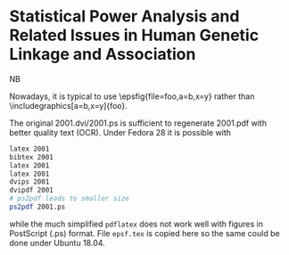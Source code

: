 # Statistical Power Analysis and Related Issues in Human Genetic Linkage and Association

NB

Nowadays, it is typical to use \epsfig{file=foo,a=b,x=y} rather than \includegraphics[a=b,x=y]{foo}.

The original 2001.dvi/2001.ps is sufficient to regenerate 2001.pdf with better quality text (OCR). Under Fedora 28 it is possible with 

```bash
latex 2001
bibtex 2001
latex 2001
latex 2001
dvips 2001
dvipdf 2001
# ps2pdf leads to smaller size
ps2pdf 2001.ps
```
while the much simplified `pdflatex` does not work well with figures in PostScript (.ps) format. File `epsf.tex` is copied here so the same could be done under Ubuntu 18.04. 

